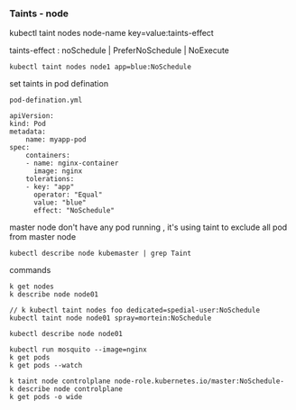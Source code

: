 ### Taints - node

kubectl taint nodes node-name key=value:taints-effect

taints-effect  : noSchedule | PreferNoSchedule |  NoExecute



```
kubectl taint nodes node1 app=blue:NoSchedule
```

set taints in pod defination

`pod-defination.yml`

```
apiVersion: 
kind: Pod 
metadata:
    name: myapp-pod 
spec:
    containers:
    - name: nginx-container
      image: nginx
    tolerations:
    - key: "app"
      operator: "Equal"
      value: "blue"
      effect: "NoSchedule"
```



master node don't have any pod running , it's using taint to exclude all pod from master node 

```
kubectl describe node kubemaster | grep Taint
```



commands

```
k get nodes
k describe node node01

// k kubectl taint nodes foo dedicated=spedial-user:NoSchedule
kubectl taint node node01 spray=mortein:NoSchedule

kubectl describe node node01 

kubectl run mosquito --image=nginx
k get pods
k get pods --watch

k taint node controlplane node-role.kubernetes.io/master:NoSchedule-
k describe node controlplane 
k get pods -o wide
```




